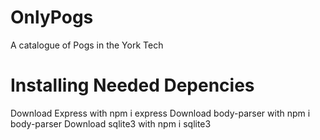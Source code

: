 # OnlyPogs
A catalogue of Pogs in the York Tech

# Installing Needed Depencies
Download Express with npm i express
Download body-parser with npm i body-parser
Download sqlite3 with npm i sqlite3
